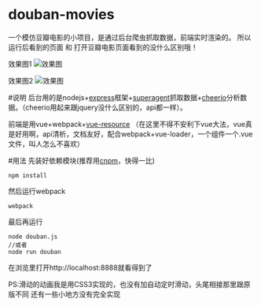 ﻿# douban-movies

一个模仿豆瓣电影的小项目，是通过后台爬虫抓取数据，前端实时渲染的。
所以运行后看到的页面 和 打开豆瓣电影页面看到的没什么区别哦！


效果图1
![效果图](http://img2.ph.126.net/OWrFgzlApRgH15zqPVKsCA==/6598234149532355762.jpg)

效果图2
![效果图](http://img0.ph.126.net/KG6kVtRN16d91aHoY3VDKw==/6598208860764912195.jpg)

#说明
后台用的是nodejs+[express](http://www.expressjs.com.cn/)框架+[superagent](http://visionmedia.github.io/superagent/)抓取数据+[cheerio](https://www.npmjs.com/package/cheerio)分析数据。（cheerio用起来跟jquery没什么区别的，api都一样）。

前端是用vue+webpack+[vue-resource](https://github.com/vuejs/vue-resource)
（在这里不得不安利下vue大法，vue真是好用啊，api清析，文档友好，配合webpack+vue-loader，一个组件一个.vue文件，叫人怎么不喜欢）

#用法
先装好依赖模块(推荐用[cnpm](https://npm.taobao.org/)，快得一比)
```
npm install
```
然后运行webpack
```
webpack
```
最后再运行
```
node douban.js 
//或者
node run douban
```
在浏览里打开http://localhost:8888就看得到了

 
PS:滑动的动画我是用CSS3实现的，也没有加自动定时滑动，头尾相接那里跟原版不同
还有一些小地方没有完全实现
